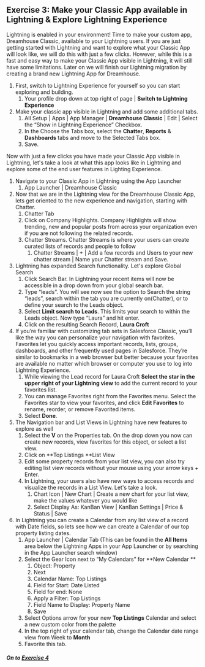 ## Exercise 3:  Make your Classic App available in Lightning & Explore Lightning Experience


Lightning is enabled in your environment!  Time to make your custom app, Dreamhouse Classic, available to your Lightning users.  If you are just getting started with Lightning and want to explore what your Classic App will look like, we will do this with just a few clicks. However, while this is a fast and easy way to make your Classic App visible in Lightning, it will still have some limitations. Later on we will finish our Lightning migration by creating a brand new Lightning App for Dreamhouse. 

1. First, switch to Lightning Experience for yourself so you can start exploring and building.
    1. Your profile drop down at top right of page | **Switch to Lightning Experience**
2. Make your classic app visible in Lightning and add some additional tabs. 
    1. All Setup | Apps | App Manager | **Dreamhouse Classic** | Edit | Select the “Show in Lightning Experience” Checkbox.
    2. In the Choose the Tabs box, select the **Chatter**, **Reports** & **Dashboards** tabs and move to the Selected Tabs box. 
    3. Save.


Now with just a few clicks you have made your Classic App visible in Lightning, let's take a look at what this app looks like in Lightning and explore some of the end user features in Lighting Experience. 

1. Navigate to your Classic App in Lightning using the App Launcher
    1. App Launcher | Dreamhouse Classic 
2. Now that we are in the Lightning view for the Dreamhouse Classic App, lets get oriented to the new experience and navigation, starting with Chatter. 
    1. Chatter Tab
    2. Click on Company Highlights. Company Highlights will show trending, new and popular posts from across your organization even if you are not following the related records. 
    3. Chatter Streams. Chatter Streams is where your users can create curated lists of records and people to follow
        1. Chatter Streams | + | Add a few records and Users to your new chatter stream | Name your Chatter stream and  Save. 
3. Lightning has expanded Search functionality. Let's explore Global Search 
    1. Click Search Bar. In Lightning your recent items will now be accessible in a drop down from your global search bar. 
    2. Type “leads”.  You will see now see the option to Search the string “leads”, search within the tab you are currently on(Chatter), or to define your search to the Leads object. 
    3. Select **Limit search to Leads**. This limits your search to within the Leads object. Now type “Laura” and hit enter. 
    4. Click on the resulting Search Record, **Laura Croft**
4. If you’re familiar with customizing tab sets in Salesforce Classic, you’ll like the way you can personalize your   navigation with favorites. Favorites let you quickly access important records, lists, groups, dashboards, and other frequently used pages in Salesforce. They’re similar to bookmarks in a web browser but better because your favorites are available no matter which browser or computer you use to log into Lightning Experience.
    1. While viewing the Lead record for Laura Croft **Select the star in the upper right of your Lightning view** to add the current record to your favorites list.
    2. You can manage Favorites right from the Favorites menu. Select the Favorites star to view your favorites, and click **Edit Favorites** to rename, reorder, or remove Favorited items. 
    3. Select **Done**.
5. The Navigation bar and List Views in Lightning have new features to explore as well
    1. Select the **V** on the Properties tab. On the drop down you now can create new records, view favorites for this object, or select a list view. 
    2. Click on **Top Listings **List View
    3. Edit some property records from your list view, you can also try editing list view records without your mouse using your arrow keys + Enter.
    4. In Lightning, your users also have new ways to access records and visualize the records in a List View. Let's take a look. 
        1. Chart Icon | New Chart | Create a new chart for your list view, make the values whatever you would like
        2. Select Display As: KanBan View | KanBan Settings | Price & Status | Save 
6. In Lightning you can create a Calendar from any list view of a record with  Date fields, so lets see how we can create a Calendar of our top property listing dates. 
    1. App Launcher | Calendar Tab (This can be found in the **All Items** area below the Lightning Apps in your App Launcher or by searching in the App Launcher search window)
    2. Select the Gear Icon next to “My Calendars” for **New Calendar **
        1. Object: Property 
        2. Next 
        3. Calendar Name: Top Listings 
        4. Field for Start: Date Listed
        5. Field for end: None
        6. Apply a Filter: Top Listings
        7. Field Name to Display: Property Name
        8. Save
    3. Select Options arrow for your new **Top Listings** Calendar and select a new custom color from the palette 
    4. In the top right of your calendar tab, change the Calendar date range view from Week to  **Month**
    5. Favorite this tab.


##### On to **[Exercise 4](https://github.com/garazi/LightningAdoptionWorkshop/blob/master/docs/Exercise_d4.md)** 
